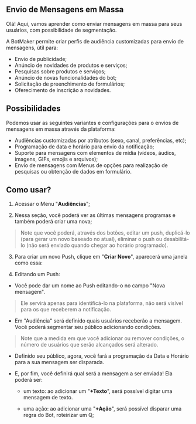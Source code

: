 ## Envio de Mensagens em Massa

Olá! Aqui, vamos aprender como enviar mensagens em massa para seus usuários, com possibilidade de segmentação.

A BotMaker permite criar perfis de audiência customizadas para envio de mensagens, útil para:

 - Envio de publicidade; 
 - Anúncio de novidades de produtos e serviços;
 - Pesquisas sobre produtos e serviços; 
 - Anúncio de novas funcionalidades do bot; 
 - Solicitação de preenchimento de formulários;
 - Oferecimento de inscrição a novidades.

## Possibilidades

Podemos usar as seguintes variantes e configurações para o envios de mensagens em massa através da plataforma:

 - Audiências customizadas por atributos (sexo, canal, preferências, etc); 
 - Programação de data e horário para envio da notificação;
 - Suporte para mensagens com elementos de mídia (vídeos, áudios, imagens, GIFs, emojis e arquivos); 
 - Envio de mensagens com Menus de opções para realização de pesquisas ou obtenção de dados em formulário.

## Como usar?

 1. Acessar o Menu "**Audiências**";

 2. Nessa seção, você poderá ver as últimas mensagens programas e também poderá criar uma nova;
 
> Note que você poderá, através dos botões, editar um push, duplicá-lo (para gerar um novo baseado no atual), eliminar o push ou desabilitá-lo (não será enviado quando chegar ao horário programado).

3. Para criar um novo Push, clique em "**Criar Novo**", aparecerá uma janela como essa:

4. Editando um Push: 

- Você pode dar um nome ao Push editando-o no campo "Nova mensagem".

> Ele servirá apenas para identificá-lo na plataforma, não será visível para os que receberem a notificação.

- Em "Audiência" será definido quais usuários receberão a mensagem. Você poderá segmentar seu público adicionando condições.

> Note que a medida em que você adicionar ou remover condições, o número de usuários que serão alcançados será alterado.

- Definido seu público, agora, você fará a programação da Data e Horário para a sua mensagem ser disparada.

- E, por fim, você definirá qual será a mensagem a ser enviada! Ela poderá ser: 
	- um texto: ao adicionar um "**+Texto**", será possível digitar uma mensagem de texto.
	
	- uma ação: ao adicionar uma "**+Ação**", será possível disparar uma regra do Bot, roteirizar um Q;

 




<!--stackedit_data:
eyJoaXN0b3J5IjpbLTYyMzQxNjQyMywtMTAyMzU2NTcxNV19
-->